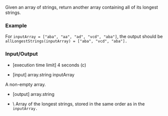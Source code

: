 Given an array of strings, return another array containing all of its longest strings.

### Example

For `inputArray = ["aba", "aa", "ad", "vcd", "aba"]`, the output should be `allLongestStrings(inputArray) = ["aba", "vcd", "aba"].`

### Input/Output

* \[execution time limit\] 4 seconds (c)

* \[input\]  array.string inputArray

A non-empty array.

* \[output] array.string

* \ Array of the longest strings, stored in the same order as in the `inputArray.`
